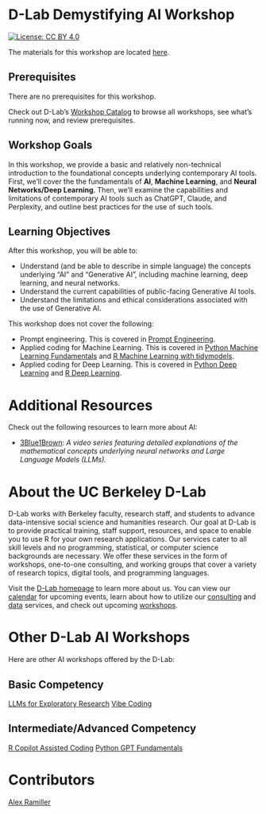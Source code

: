 # D-Lab Demystifying AI Workshop

[![License: CC BY 4.0](https://img.shields.io/badge/License-CC_BY_4.0-lightgrey.svg)](https://creativecommons.org/licenses/by/4.0/)

The materials for this workshop are located [here](https://docs.google.com/presentation/d/1MpPCNk-kUsVF24IPf_u5gA8zn8vVZ7qpjY9HuWcCtM4/preview#slide=id.p).

## Prerequisites

There are no prerequisites for this workshop.

Check out D-Lab’s [Workshop Catalog](https://dlab-berkeley.github.io/dlab-workshops/) to browse all workshops, see what’s running now, and review prerequisites.

## Workshop Goals

In this workshop, we provide a basic and relatively non-technical introduction to the foundational concepts underlying contemporary AI tools. First, we’ll cover the the fundamentals of **AI**, **Machine Learning**, and **Neural Networks/Deep Learning**. Then, we’ll examine the capabilities and limitations of contemporary AI tools such as ChatGPT, Claude, and Perplexity, and outline best practices for the use of such tools. 

## Learning Objectives

After this workshop, you will be able to:

- Understand (and be able to describe in simple language) the concepts underlying “AI” and “Generative AI”, including machine learning, deep learning, and neural networks.
- Understand the current capabilities of public-facing Generative AI tools.
- Understand the limitations and ethical considerations associated with the use of Generative AI.

This workshop does not cover the following:

- Prompt engineering. This is covered in [Prompt Engineering](https://github.com/dlab-berkeley/prompt-engineering).
- Applied coding for Machine Learning. This is covered in [Python Machine Learning Fundamentals](https://github.com/dlab-berkeley/Python-Machine-Learning-Fundamentals) and [R Machine Learning with tidymodels](https://github.com/dlab-berkeley/R-Machine-Learning).
- Applied coding for Deep Learning. This is covered in [Python Deep Learning](https://github.com/dlab-berkeley/Python-Deep-Learning) and [R Deep Learning](https://github.com/dlab-berkeley/R-Deep-Learning).

# Additional Resources

Check out the following resources to learn more about AI:

* [3Blue1Brown](https://www.youtube.com/watch?v=aircAruvnKk&t=242s): _A video series featuring detailed explanations of the mathematical concepts underlying neural networks and Large Language Models (LLMs)._

# About the UC Berkeley D-Lab

D-Lab works with Berkeley faculty, research staff, and students to advance data-intensive social science and humanities research. Our goal at D-Lab is to provide practical training, staff support, resources, and space to enable you to use R for your own research applications. Our services cater to all skill levels and no programming, statistical, or computer science backgrounds are necessary. We offer these services in the form of workshops, one-to-one consulting, and working groups that cover a variety of research topics, digital tools, and programming languages.  

Visit the [D-Lab homepage](https://dlab.berkeley.edu/) to learn more about us. You can view our [calendar](https://dlab.berkeley.edu/events/calendar) for upcoming events, learn about how to utilize our [consulting](https://dlab.berkeley.edu/consulting) and [data](https://dlab.berkeley.edu/data) services, and check out upcoming [workshops](https://dlab.berkeley.edu/events/workshops).

# Other D-Lab AI Workshops

Here are other AI workshops offered by the D-Lab:

## Basic Competency

[LLMs for Exploratory Research](https://github.com/dlab-berkeley/LLMs-Exploratory-Research)
[Vibe Coding](https://github.com/dlab-berkeley/vibe-coding)

## Intermediate/Advanced Competency

[R Copilot Assisted Coding](https://github.com/dlab-berkeley/R-Copilot-Assisted-Coding-Workshop)
[Python GPT Fundamentals](https://github.com/dlab-berkeley/Python-GPT-Fundamentals)

# Contributors

[Alex Ramiller](https://dlab.berkeley.edu/people/alex-ramiller)
